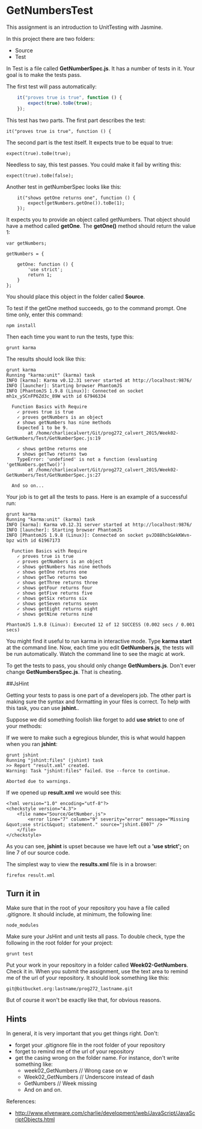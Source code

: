 # GetNumbersTest

This assignment is an introduction to UnitTesting with Jasmine.

In this project there are two folders:

- Source
- Test

In Test is a file called **GetNumberSpec.js**. It has a number of tests in it. Your goal is to make the tests pass.

The first test will pass automatically:

```javascript
    it("proves true is true", function () {
        expect(true).toBe(true);
    });
```

This test has two parts. The first part describes the test:

    it("proves true is true", function () {
        
The second part is the test itself. It expects true to be equal to true:

    expect(true).toBe(true);

Needless to say, this test passes. You could make it fail by writing this:

    expect(true).toBe(false);
    
Another test in getNumberSpec looks like this:

```
    it("shows getOne returns one", function () {
        expect(getNumbers.getOne()).toBe(1);
    });
```

It expects you to provide an object called getNumbers. That object should have a method called **getOne**. The **getOne()** method should return the value 1:

```
var getNumbers;

getNumbers = {

    getOne: function () {
        'use strict';
        return 1;
    }
};
```

You should place this object in the folder called **Source**.

To test if the getOne method succeeds, go to the command prompt. One time only, enter this command:

    npm install
    
Then each time you want to run the tests, type this:

    grunt karma
    
The results should look like this:

```
grunt karma
Running "karma:unit" (karma) task
INFO [karma]: Karma v0.12.31 server started at http://localhost:9876/
INFO [launcher]: Starting browser PhantomJS
INFO [PhantomJS 1.9.8 (Linux)]: Connected on socket mh1x_ySCnFP6Zd3c_89W with id 67946334

  Function Basics with Require
    ✓ proves true is true
    ✓ proves getNumbers is an object
    ✗ shows getNumbers has nine methods
	Expected 1 to be 9.
	    at /home/charliecalvert/Git/prog272_calvert_2015/Week02-GetNumbers/Test/GetNumberSpec.js:19

    ✓ shows getOne returns one
    ✗ shows getTwo returns two
	TypeError: 'undefined' is not a function (evaluating 'getNumbers.getTwo()')
	    at /home/charliecalvert/Git/prog272_calvert_2015/Week02-GetNumbers/Test/GetNumberSpec.js:27

  And so on...
```

Your job is to get all the tests to pass. Here is an example of a successful run:
    
```
grunt karma
Running "karma:unit" (karma) task
INFO [karma]: Karma v0.12.31 server started at http://localhost:9876/
INFO [launcher]: Starting browser PhantomJS
INFO [PhantomJS 1.9.8 (Linux)]: Connected on socket pvJD88hcbGekKWvn-bpz with id 61967173

  Function Basics with Require
    ✓ proves true is true
    ✓ proves getNumbers is an object
    ✓ shows getNumbers has nine methods
    ✓ shows getOne returns one
    ✓ shows getTwo returns two
    ✓ shows getThree returns three
    ✓ shows getFour returns four
    ✓ shows getFive returns five
    ✓ shows getSix returns six
    ✓ shows getSeven returns seven
    ✓ shows getEight returns eight
    ✓ shows getNine returns nine

PhantomJS 1.9.8 (Linux): Executed 12 of 12 SUCCESS (0.002 secs / 0.001 secs)
```

You might find it useful to run karma in interactive mode. Type **karma start** at the command line. Now, each time you edit **GetNumbers.js**, the tests will be run automatically. Watch the command line to see the magic at work.

To get the tests to pass, you should only change **GetNumbers.js**. Don't ever change **GetNumbersSpec.js**. That is cheating.

##JsHint

Getting your tests to pass is one part of a developers job. The other part is making sure the syntax and formatting in your files is correct. To help with this task, you can use **jshint.**. 

Suppose we did something foolish like forget to add **use strict** to one of your methods:

If we were to make such a egregious blunder, this is what would happen when you ran **jshint**:

```
grunt jshint
Running "jshint:files" (jshint) task
>> Report "result.xml" created.
Warning: Task "jshint:files" failed. Use --force to continue.

Aborted due to warnings.
```

If we opened up **result.xml** we would see this:

```
<?xml version="1.0" encoding="utf-8"?>
<checkstyle version="4.3">
	<file name="Source/GetNumber.js">
		<error line="7" column="9" severity="error" message="Missing &quot;use strict&quot; statement." source="jshint.E007" />
	</file>
</checkstyle>
```

As you can see, **jshint** is upset because we have left out a **'use strict';** on line 7 of our source code. 

The simplest way to view the **results.xml** file is in a browser:

    firefox result.xml
    
## Turn it in

Make sure that in the root of your repository you have a file called .gitignore. It should include, at minimum, the following line:

    node_modules

Make sure your JsHint and unit tests all pass. To double check, type the following in the root folder for your project:

    grunt test
    
Put your work in your repository in a folder called **Week02-GetNumbers**. Check it in. When you submit the assignment, use the text area to remind me of the url of your repository. It should look something like this:

    git@bitbucket.org:lastname/prog272_lastname.git
    
But of course it won't be exactly like that, for obvious reasons.

## Hints

In general, it is very important that you get things right. Don't:

- forget your .gitignore file in the root folder of your repository
- forget to remind me of the url of your repository
- get the casing wrong on the folder name. For instance, don't write something like:
    - week02_GetNumbers // Wrong case on w
    - Week02_GetNumbers // Underscore instead of dash
    - GetNumbers // Week missing
    - And on and on.

References:

- <http://www.elvenware.com/charlie/development/web/JavaScript/JavaScriptObjects.html>